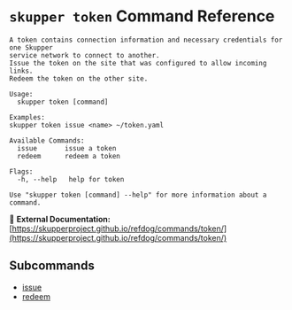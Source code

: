 # `skupper token` Command Reference

```
A token contains connection information and necessary credentials for one Skupper 
service network to connect to another.
Issue the token on the site that was configured to allow incoming links.
Redeem the token on the other site.

Usage:
  skupper token [command]

Examples:
skupper token issue <name> ~/token.yaml

Available Commands:
  issue       issue a token
  redeem      redeem a token

Flags:
  -h, --help   help for token

Use "skupper token [command] --help" for more information about a command.
```

🔗 **External Documentation:** [https://skupperproject.github.io/refdog/commands/token/](https://skupperproject.github.io/refdog/commands/token/)


## Subcommands
- [issue](./skupper_token_issue.md)
- [redeem](./skupper_token_redeem.md)
